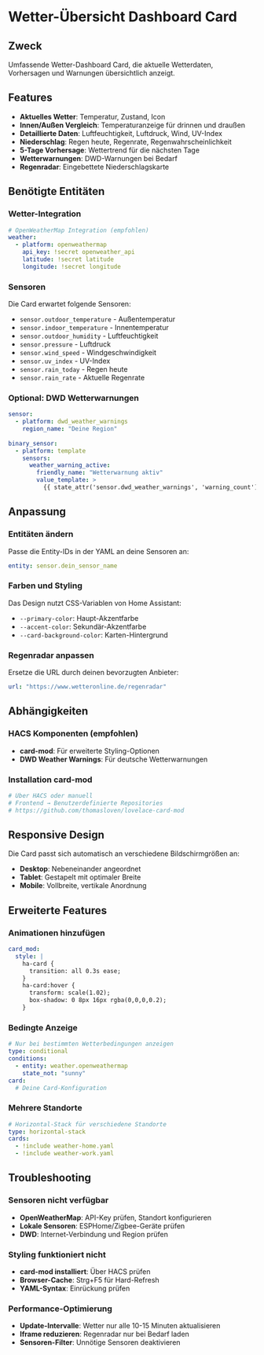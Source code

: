 # Wetter-Übersicht Dashboard Card

## Zweck
Umfassende Wetter-Dashboard Card, die aktuelle Wetterdaten, Vorhersagen und Warnungen übersichtlich anzeigt.

## Features
- **Aktuelles Wetter**: Temperatur, Zustand, Icon
- **Innen/Außen Vergleich**: Temperaturanzeige für drinnen und draußen
- **Detaillierte Daten**: Luftfeuchtigkeit, Luftdruck, Wind, UV-Index
- **Niederschlag**: Regen heute, Regenrate, Regenwahrscheinlichkeit
- **5-Tage Vorhersage**: Wettertrend für die nächsten Tage
- **Wetterwarnungen**: DWD-Warnungen bei Bedarf
- **Regenradar**: Eingebettete Niederschlagskarte

## Benötigte Entitäten

### Wetter-Integration
```yaml
# OpenWeatherMap Integration (empfohlen)
weather:
  - platform: openweathermap
    api_key: !secret openweather_api
    latitude: !secret latitude
    longitude: !secret longitude
```

### Sensoren
Die Card erwartet folgende Sensoren:
- `sensor.outdoor_temperature` - Außentemperatur
- `sensor.indoor_temperature` - Innentemperatur  
- `sensor.outdoor_humidity` - Luftfeuchtigkeit
- `sensor.pressure` - Luftdruck
- `sensor.wind_speed` - Windgeschwindigkeit
- `sensor.uv_index` - UV-Index
- `sensor.rain_today` - Regen heute
- `sensor.rain_rate` - Aktuelle Regenrate

### Optional: DWD Wetterwarnungen
```yaml
sensor:
  - platform: dwd_weather_warnings
    region_name: "Deine Region"
    
binary_sensor:
  - platform: template
    sensors:
      weather_warning_active:
        friendly_name: "Wetterwarnung aktiv"
        value_template: >
          {{ state_attr('sensor.dwd_weather_warnings', 'warning_count') | int > 0 }}
```

## Anpassung

### Entitäten ändern
Passe die Entity-IDs in der YAML an deine Sensoren an:
```yaml
entity: sensor.dein_sensor_name
```

### Farben und Styling
Das Design nutzt CSS-Variablen von Home Assistant:
- `--primary-color`: Haupt-Akzentfarbe
- `--accent-color`: Sekundär-Akzentfarbe
- `--card-background-color`: Karten-Hintergrund

### Regenradar anpassen
Ersetze die URL durch deinen bevorzugten Anbieter:
```yaml
url: "https://www.wetteronline.de/regenradar"
```

## Abhängigkeiten

### HACS Komponenten (empfohlen)
- **card-mod**: Für erweiterte Styling-Optionen
- **DWD Weather Warnings**: Für deutsche Wetterwarnungen

### Installation card-mod
```yaml
# Über HACS oder manuell
# Frontend → Benutzerdefinierte Repositories
# https://github.com/thomasloven/lovelace-card-mod
```

## Responsive Design
Die Card passt sich automatisch an verschiedene Bildschirmgrößen an:
- **Desktop**: Nebeneinander angeordnet
- **Tablet**: Gestapelt mit optimaler Breite
- **Mobile**: Vollbreite, vertikale Anordnung

## Erweiterte Features

### Animationen hinzufügen
```yaml
card_mod:
  style: |
    ha-card {
      transition: all 0.3s ease;
    }
    ha-card:hover {
      transform: scale(1.02);
      box-shadow: 0 8px 16px rgba(0,0,0,0.2);
    }
```

### Bedingte Anzeige
```yaml
# Nur bei bestimmten Wetterbedingungen anzeigen
type: conditional
conditions:
  - entity: weather.openweathermap
    state_not: "sunny"
card:
  # Deine Card-Konfiguration
```

### Mehrere Standorte
```yaml
# Horizontal-Stack für verschiedene Standorte
type: horizontal-stack
cards:
  - !include weather-home.yaml
  - !include weather-work.yaml
```

## Troubleshooting

### Sensoren nicht verfügbar
- **OpenWeatherMap**: API-Key prüfen, Standort konfigurieren
- **Lokale Sensoren**: ESPHome/Zigbee-Geräte prüfen
- **DWD**: Internet-Verbindung und Region prüfen

### Styling funktioniert nicht
- **card-mod installiert**: Über HACS prüfen
- **Browser-Cache**: Strg+F5 für Hard-Refresh
- **YAML-Syntax**: Einrückung prüfen

### Performance-Optimierung
- **Update-Intervalle**: Wetter nur alle 10-15 Minuten aktualisieren
- **Iframe reduzieren**: Regenradar nur bei Bedarf laden
- **Sensoren-Filter**: Unnötige Sensoren deaktivieren

